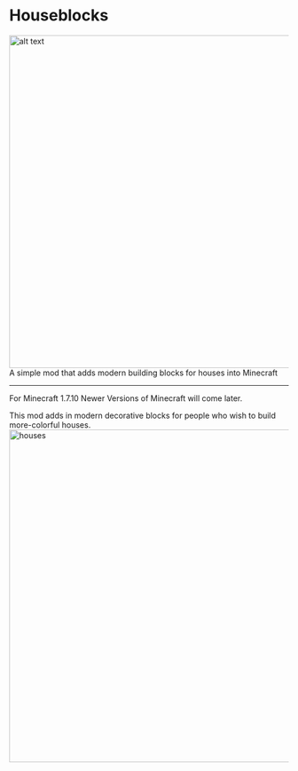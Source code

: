 # Houseblocks
<img src="https://i.imgur.com/JigBCGw.png" alt="alt text" width="600">
A simple mod that adds modern building blocks for houses into Minecraft
<hr>

For Minecraft 1.7.10
Newer Versions of Minecraft will come later.

This mod adds in modern decorative blocks for people who wish to build more-colorful houses.
<img src="https://cdn.discordapp.com/attachments/298925028710285313/719350320278536262/2020-06-07_20.40.52.png" alt="houses" width="600">
